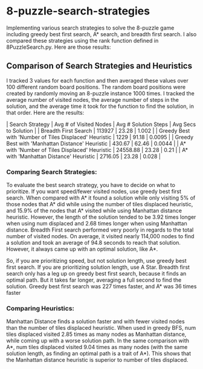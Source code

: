 # 8-puzzle-search-strategies
Implementing various search strategies to solve the 8-puzzle game including greedy best first search, A* search, and breadth first search.
I also compared these strategies using the rank function defined in 8PuzzleSearch.py. Here are those results:

## Comparison of Search Strategies and Heuristics
I tracked 3 values for each function and then averaged these values over 100 different random board positions. The random board positions were created by randomly moving an 8-puzzle instance 1000 times. I tracked the average number of visited nodes, the average number of steps in the solution, and the average time it took for the function to find the solution, in that order. Here are the results:

| Search Strategy                                         | Avg # of Visited Nodes  | Avg # Solution Steps  | Avg Secs to Solution |
| Breadth First Search                                    | 113927                  | 23.28                 | 1.002                |
| Greedy Best with 'Number of Tiles Displaced' Heuristic  | 1229                    | 91.18                 | 0.0095               |
| Greedy Best with 'Manhattan Distance' Heuristic         | 430.67                  | 62.46                 | 0.0044               |
| A* with 'Number of Tiles Displaced' Heuristic           | 24558.88                | 23.28                 | 0.21                 |
| A* with 'Manhattan Distance' Heuristic                  | 2716.05                 | 23.28                 | 0.028                |

### Comparing Search Strategies:
To evaluate the best search strategy, you have to decide on what to prioritize. If you want speed/fewer visited nodes, use greedy best first search. When compared with A* it found a solution while only visiting 5% of those nodes that A* did while using the number of tiles displaced heuristic, and 15.9% of the nodes that A* visited while using Manhattan distance heuristic. However, the length of the solution tended to be 3.92 times longer when using num displaced and 2.68 times longer when using Manhattan distance.
Breadth First search performed very poorly in regards to the total number of visited nodes. On average, it visited nearly 114,000 nodes to find a solution and took an average of 94.8 seconds to reach that solution. However, it always came up with an optimal solution, like A*.

So, if you are prioritizing speed, but not solution length, use greedy best first search. If you are prioritizing solution length, use A Star. Breadth first search only has a leg up on greedy best first search, because it finds an optimal path. But it takes far longer, averaging a full second to find the solution. Greedy best first search was 227 times faster, and A* was 36 times faster

### Comparing Heuristics:
Manhattan Distance finds a solution faster and with fewer visited nodes than the number of tiles displaced heuristic. When used in greedy BFS, num tiles displaced visited 2.85 times as many nodes as Manhattan distance, while coming up with a worse solution path. In the same comparison with A*, num tiles displaced visited 9.04 times as many nodes (with the same solution length, as finding an optimal path is a trait of A*). This shows that the Manhattan distance heuristic is superior to number of tiles displaced.

